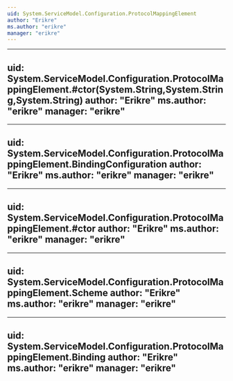 ```yaml
---
uid: System.ServiceModel.Configuration.ProtocolMappingElement
author: "Erikre"
ms.author: "erikre"
manager: "erikre"
---
```


---
uid: System.ServiceModel.Configuration.ProtocolMappingElement.#ctor(System.String,System.String,System.String)
author: "Erikre"
ms.author: "erikre"
manager: "erikre"
---

---
uid: System.ServiceModel.Configuration.ProtocolMappingElement.BindingConfiguration
author: "Erikre"
ms.author: "erikre"
manager: "erikre"
---

---
uid: System.ServiceModel.Configuration.ProtocolMappingElement.#ctor
author: "Erikre"
ms.author: "erikre"
manager: "erikre"
---

---
uid: System.ServiceModel.Configuration.ProtocolMappingElement.Scheme
author: "Erikre"
ms.author: "erikre"
manager: "erikre"
---

---
uid: System.ServiceModel.Configuration.ProtocolMappingElement.Binding
author: "Erikre"
ms.author: "erikre"
manager: "erikre"
---

